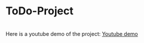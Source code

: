 # ToDo-Project
<br>Here is a youtube demo of the project:
<a href="https://youtu.be/d6amNu5vKuk">Youtube demo<a>
